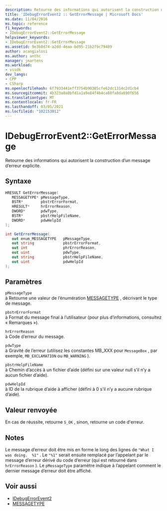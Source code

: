 ```yaml
---
description: Retourne des informations qui autorisent la construction d’un message d’erreur explicite.
title: 'IDebugErrorEvent2 :: GetErrorMessage | Microsoft Docs'
ms.date: 11/04/2016
ms.topic: reference
f1_keywords:
- IDebugErrorEvent2::GetErrorMessage
helpviewer_keywords:
- IDebugErrorEvent2::GetErrorMessage
ms.assetid: 9e3b0d74-a2dd-4eaa-bd95-21b2f9c79409
author: acangialosi
ms.author: anthc
manager: jmartens
ms.workload:
- vssdk
dev_langs:
- CPP
- CSharp
ms.openlocfilehash: 6f7933441eff3754b90385cfe62dc1314c2d1cb4
ms.sourcegitcommit: 4b323a8a8bfd1a1a9e84f4b4ca88fa8da690f656
ms.translationtype: MT
ms.contentlocale: fr-FR
ms.lasthandoff: 03/05/2021
ms.locfileid: "102153012"
---
```

# <a name="idebugerrorevent2geterrormessage"></a>IDebugErrorEvent2::GetErrorMessage
Retourne des informations qui autorisent la construction d’un message d’erreur explicite.

## <a name="syntax"></a>Syntaxe

```cpp
HRESULT GetErrorMessage(
   MESSAGETYPE* pMessageType,
   BSTR*        pbstrErrorFormat,
   HRESULT*     hrErrorReason,
   DWORD*       pdwType,
   BSTR*        pbstrHelpFileName,
   DWORD*       pdwHelpId
);
```

```csharp
int GetErrorMessage(
   out enum_MESSAGETYPE   pMessageType,
   out string             pbstrErrorFormat,
   out int                phrErrorReason,
   out uint               pdwType,
   out string             pbstrHelpFileName,
   out uint               pdwHelpId
);
```

## <a name="parameters"></a>Paramètres
`pMessageType`\
à Retourne une valeur de l’énumération [MESSAGETYPE](../../../extensibility/debugger/reference/messagetype.md) , décrivant le type de message.

`pbstrErrorFormat`\
à Format du message final à l’utilisateur (pour plus d’informations, consultez « Remarques »).

`hrErrorReason`\
à Code d’erreur du message.

`pdwType`\
à Gravité de l’erreur (utilisez les constantes MB_XXX pour `MessageBox` , par exemple, `MB_EXCLAMATION` ou `MB_WARNING` ).

`pbstrHelpFileName`\
à Chemin d’accès à un fichier d’aide (défini sur une valeur null s’il n’y a aucun fichier d’aide).

`pdwHelpId`\
à ID de la rubrique d’aide à afficher (défini à 0 s’il n’y a aucune rubrique d’aide).

## <a name="return-value"></a>Valeur renvoyée
 En cas de réussite, retourne `S_OK` , sinon, retourne un code d'erreur.

## <a name="remarks"></a>Notes
 Le message d’erreur doit être mis en forme le long des lignes de `"What I was doing.  %1"` . Le `"%1"` serait ensuite remplacé par l’appelant par le message d’erreur dérivé du code d’erreur (qui est retourné dans `hrErrorReason` ). Le `pMessageType` paramètre indique à l’appelant comment le dernier message d’erreur doit être affiché.

## <a name="see-also"></a>Voir aussi
- [IDebugErrorEvent2](../../../extensibility/debugger/reference/idebugerrorevent2.md)
- [MESSAGETYPE](../../../extensibility/debugger/reference/messagetype.md)
